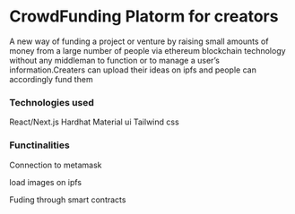 
# CrowdFunding Platorm for creators

A new way of funding a project or venture by raising small amounts of money from a large number of people via ethereum blockchain technology without any middleman to function or to manage a user’s information.Creaters can upload their ideas on ipfs and people can accordingly fund them

### Technologies used
React/Next.js
Hardhat
Material ui
Tailwind css

### Functinalities

Connection to metamask

load images on ipfs

Fuding through smart contracts
